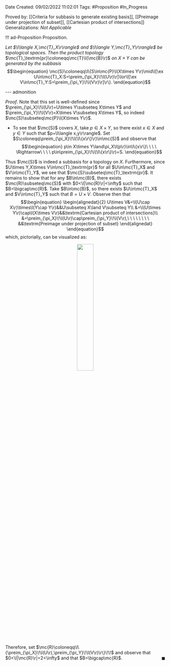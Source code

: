 <br />
<br />

Date Created: 09/02/2022 11:02:01
Tags: #Proposition #In_Progress 

Proved by: [[Criteria for subbasis to generate existing basis]], [[Preimage under projection of subset]], [[Cartesian product of intersections]]
Generalizations: _Not Applicable_

!!! ad-Proposition Proposition.

_Let $\l\langle X,\mc{T}_X\r\rangle$ and $\l\langle Y,\mc{T}_Y\r\rangle$ be topological spaces. Then the product topology_ $\mc{T}_\textrm{pr}\coloneqq\mc{T}\l(\mc{B}\r)$ _on $X\times Y$ can be generated by the subbasis_
$$\begin{equation}
    \mc{S}\coloneqq\l\{S\in\mc{P}\l(X\times Y\r)\mid\l[\ex U\in\mc{T}_X:S=\preim_{\pi_X}\!\l(U\r)\r]\lor\l[\ex V\in\mc{T}_Y:S=\preim_{\pi_Y}\!\l(V\r)\r]\r\}.
\end{equation}$$

--- admonition

_Proof_. Note that this set is well-defined since $\preim_{\pi_X}\!\l(U\r)=U\times Y\subseteq X\times Y$ and $\preim_{\pi_Y}\!\l(V\r)=X\times V\subseteq X\times Y$, so indeed $\mc{S}\subseteq\mc{P}\l(X\times Y\r)$.
* To see that $\mc{S}$ covers $X$, take $p\in X\times Y$, so there exist $x\in X$ and $y\in Y$ such that $p=\l\langle x,y\r\rangle$. Set $S\coloneqq\preim_{\pi_X}\!\l(\l\{x\r\}\r)\in\mc{S}$ and observe that
$$\begin{equation}
    p\in X\times Y\land\pi_X\l(p\r)\in\l\{x\r\}\ \ \ \ \Rightarrow\ \ \ \ p\in\preim_{\pi_X}\!\l(\l\{x\r\}\r)=S.
\end{equation}$$

Thus $\mc{S}$ is indeed a subbasis for a topology on $X$. Furthermore, since $U\times Y,X\times V\in\mc{T}_\textrm{pr}$ for all $U\in\mc{T}_X$ and $V\in\mc{T}_Y$, we see that $\mc{S}\subseteq\mc{T}_\textrm{pr}$. It remains to show that for any $B\in\mc{B}$, there exists $\mc{R}\subseteq\mc{S}$ with $0<\l|\mc{R}\r|<\infty$ such that $B=\bigcap\mc{R}$. Take $B\in\mc{B}$, so there exists $U\in\mc{T}_X$ and $V\in\mc{T}_Y$ such that $B=U\times V$. Observe then that
$$\begin{equation}
    \begin{alignedat}{2}
        U\times V&=\l(U\cap X\r)\times\l(Y\cap Y\r)&&U\subseteq X\land V\subseteq Y\\
        &=\l(U\times Y\r)\cap\l(X\times V\r)&&\textrm{Cartesian product of intersections}\\
        &=\preim_{\pi_X}\!\l(U\r)\cap\preim_{\pi_Y}\!\l(V\r),\ \ \ \ \ \ \ \ &&\textrm{Preimage under projection of subset}
    \end{alignedat}
\end{equation}$$
which, pictorially, can be visualized as:

<center><img src="https://raw.githubusercontent.com/zhaoshenzhai/MathWiki/master/Images/09-02-2022_2244/image.svg", width=32%></center>

Therefore, set $\mc{R}\coloneqq\l\{\preim_{\pi_X}\!\l(U\r),\preim_{\pi_Y}\!\l(V\r)\r\}\!\!$ and observe that $0<\l|\mc{R}\r|=2<\infty$ and that $B=\bigcap\mc{R}$.<span style="float:right;">$\blacksquare$</span>
